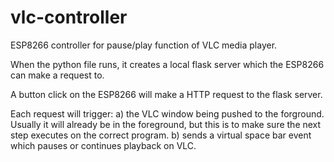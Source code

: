 # vlc-controller

ESP8266 controller for pause/play function of VLC media player.

When the python file runs, it creates a local flask server which the ESP8266 can make a request to.

A button click on the ESP8266 will make a HTTP request to the flask server.

Each request will trigger:
  a) the VLC window being pushed to the forground. Usually it will already be in the foreground, but this is to make sure the next step executes on the correct program.
  b) sends a virtual space bar event which pauses or continues playback on VLC.
